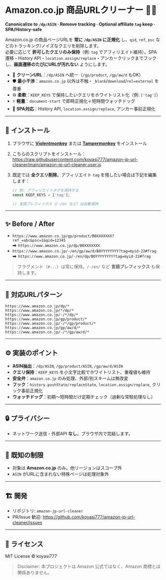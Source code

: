 # Amazon.co.jp 商品URLクリーナー 🔗🧹
**Canonicalize to `/dp/ASIN` · Remove tracking · Optional affiliate `tag` keep · SPA/History-safe**

Amazon.co.jp の商品ページURLを **常に `/dp/ASIN` に正規化** し、`qid`, `ref`, `psc` などのトラッキング/ノイズなクエリを削除します。  
必要に応じて **許可したクエリのみ保持**（例: `tag` でアフィリエイト維持）。SPA遷移・History API・`location.assign/replace`・アンカークリックまでフックし、**画面遷移のたびにURLが汚れない** ようにします。

- 🧼 **クリーンURL**：`/dp/ASIN` へ統一（`/gp/product`, `/gp/aw/d` もOK）
- 🛡️ **最小干渉**：`amazon.co.jp` 以外は不触・`_blank`/`download`/`rel=external` を尊重
- ⚙️ **柔軟**：`KEEP_KEYS` で保持したいクエリをホワイトリスト化（例: `['tag']`）
- ⚡ **軽量**：`document-start` で即時正規化＋短時間ウォッチドッグ
- 🧭 **SPA対応**：History API, `location.assign/replace`, アンカー事前正規化

---

## 🔧 インストール

1. ブラウザに [**Violentmonkey**](https://violentmonkey.github.io/) または [**Tampermonkey**](https://www.tampermonkey.net/) をインストール  
2. こちらのスクリプトをインストール：  
    https://raw.githubusercontent.com/koyasi777/amazon-jp-url-cleaner/main/amazon-jp-url-cleaner.user.js
3. 既定では **全クエリ削除**。アフィリエイト `tag` を残したい場合は下記を編集します：

    ```js
    // 例: アフィリエイトタグを保持する
    const KEEP_KEYS = ['tag'];

    // 言語プレフィックス（/-/en など）は自動保持
    ```

---

## ✨ Before / After

- `https://www.amazon.co.jp/gp/product/B0XXXXXXX?ref_=abc&psc=1&qid=12345`  
  ⮕ `https://www.amazon.co.jp/dp/B0XXXXXXX`
- `https://www.amazon.co.jp/-/en/gp/aw/d/B0YYYYYYYY?tag=myid-22#frag`  
  ⮕ `https://www.amazon.co.jp/-/en/dp/B0YYYYYYYY?tag=myid-22#frag`

> フラグメント（`#...`）は常に保持。`/-/en/` など **言語プレフィックス** も保持します。

---

## 🎯 対応URLパターン

    https://www.amazon.co.jp/dp/*
    https://www.amazon.co.jp/*/dp/*
    https://www.amazon.co.jp/-/*/dp/*
    https://www.amazon.co.jp/gp/product/*
    https://www.amazon.co.jp/-/*/gp/product/*
    https://www.amazon.co.jp/gp/aw/d/*
    https://www.amazon.co.jp/-/*/gp/aw/d/*

---

## ⚙️ 実装のポイント

- **ASIN抽出**：`/dp/ASIN`, `/gp/product/ASIN`, `/gp/aw/d/ASIN`
- **クエリ保持**：`KEEP_KEYS` を小文字比較でホワイトリスト、重複値も維持
- **安全弁**：`amazon.co.jp` のみ処理、外部/別スキームは無改変
- **フック**：`history.pushState/replaceState`, `location.assign/replace`, クリック事前正規化
- **ウォッチドッグ**：初期〜短時間だけ定期チェック（過剰な常駐処理なし）

---

## 🔒 プライバシー

- ネットワーク送信・外部API **なし**。ブラウザ内で完結します。

---

## 🧩 既知の制限

- 対象は **Amazon.co.jp** のみ。他リージョンはスコープ外  
- `ASIN` がURLに含まれない特殊ページは処理対象外

---

## 🏗 開発

- リポジトリ: `amazon-jp-url-cleaner`  
- PR/Issue 歓迎: https://github.com/koyasi777/amazon-jp-url-cleaner/issues

---

## 📜 ライセンス

MIT License © koyasi777

> Disclaimer: 本プロジェクトは Amazon 公式ではなく、Amazon 商標とは関係ありません。
